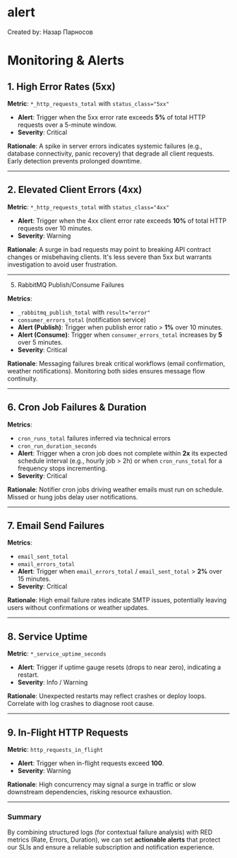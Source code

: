 # alert

Created by: Назар Парносов

# Monitoring & Alerts

## 1. High Error Rates (5xx)

**Metric**: `*_http_requests_total` with `status_class="5xx"`

- **Alert**: Trigger when the 5xx error rate exceeds **5%** of total HTTP requests over a 5-minute window.
- **Severity**: Critical

**Rationale**: A spike in server errors indicates systemic failures (e.g., database connectivity, panic recovery) that degrade all client requests. Early detection prevents prolonged downtime.

---

## 2. Elevated Client Errors (4xx)

**Metric**: `*_http_requests_total` with `status_class="4xx"`

- **Alert**: Trigger when the 4xx client error rate exceeds **10%** of total HTTP requests over 10 minutes.
- **Severity**: Warning

**Rationale**: A surge in bad requests may point to breaking API contract changes or misbehaving clients. It's less severe than 5xx but warrants investigation to avoid user frustration.

---

5. RabbitMQ Publish/Consume Failures

**Metrics**:

- `_rabbitmq_publish_total` with `result="error"`
- `consumer_errors_total` (notification service)
- **Alert (Publish)**: Trigger when publish error ratio > **1%** over 10 minutes.
- **Alert (Consume)**: Trigger when `consumer_errors_total` increases by **5** over 5 minutes.
- **Severity**: Critical

**Rationale**: Messaging failures break critical workflows (email confirmation, weather notifications). Monitoring both sides ensures message flow continuity.

---

## 6. Cron Job Failures & Duration

**Metrics**:

- `cron_runs_total` failures inferred via technical errors
- `cron_run_duration_seconds`
- **Alert**: Trigger when a cron job does not complete within **2x** its expected schedule interval (e.g., hourly job > 2h) or when `cron_runs_total` for a frequency stops incrementing.
- **Severity**: Critical

**Rationale**: Notifier cron jobs driving weather emails must run on schedule. Missed or hung jobs delay user notifications.

---

## 7. Email Send Failures

**Metrics**:

- `email_sent_total`
- `email_errors_total`
- **Alert**: Trigger when `email_errors_total` / `email_sent_total` > **2%** over 15 minutes.
- **Severity**: Critical

**Rationale**: High email failure rates indicate SMTP issues, potentially leaving users without confirmations or weather updates.

---

## 8. Service Uptime

**Metric**: `*_service_uptime_seconds`

- **Alert**: Trigger if uptime gauge resets (drops to near zero), indicating a restart.
- **Severity**: Info / Warning

**Rationale**: Unexpected restarts may reflect crashes or deploy loops. Correlate with log crashes to diagnose root cause.

---

## 9. In-Flight HTTP Requests

**Metric**: `http_requests_in_flight`

- **Alert**: Trigger when in-flight requests exceed **100**.
- **Severity**: Warning

**Rationale**: High concurrency may signal a surge in traffic or slow downstream dependencies, risking resource exhaustion.

---

### Summary

By combining structured logs (for contextual failure analysis) with RED metrics (Rate, Errors, Duration), we can set **actionable alerts** that protect our SLIs and ensure a reliable subscription and notification experience.